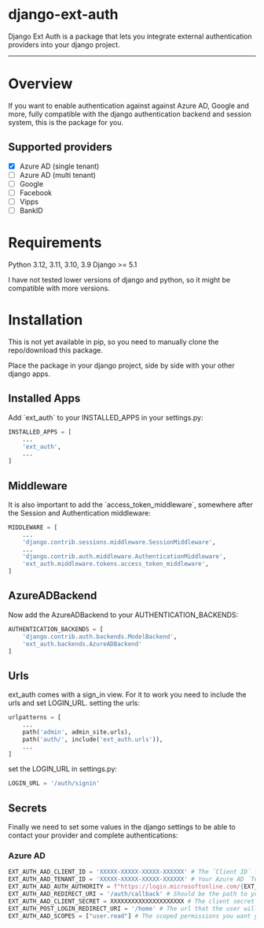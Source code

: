 # django-ext-auth
Django Ext Auth is a package that lets you integrate external authentication providers into your django project.

---
# Overview
If you want to enable authentication against against Azure AD, Google and more, fully compatible with the django authentication backend and session system, this is the package for you.

## Supported providers
- [X] Azure AD (single tenant)
- [ ] Azure AD (multi tenant)
- [ ] Google
- [ ] Facebook
- [ ] Vipps
- [ ] BankID

# Requirements
Python 3.12, 3.11, 3.10, 3.9
Django >= 5.1

I have not tested lower versions of django and python, so it might be compatible with more versions.

# Installation
This is not yet available in pip, so you need to manually clone the repo/download this package.

Place the package in your django project, side by side with your other django apps.

## Installed Apps
Add ´ext_auth´ to your INSTALLED_APPS in your settings.py:
```python
INSTALLED_APPS = [
    ...
    'ext_auth',
    ...
]
```
## Middleware
It is also important to add the ´access_token_middleware´, somewhere after the Session and Authentication middleware:
```python
MIDDLEWARE = [
    ...
    'django.contrib.sessions.middleware.SessionMiddleware',
    ...
    'django.contrib.auth.middleware.AuthenticationMiddleware',
    'ext_auth.middleware.tokens.access_token_middleware',
]
```
## AzureADBackend
Now add the AzureADBackend to your AUTHENTICATION_BACKENDS:
```python
AUTHENTICATION_BACKENDS = [
    'django.contrib.auth.backends.ModelBackend',
    'ext_auth.backends.AzureADBackend'
]
```

## Urls
ext_auth comes with a sign_in view. For it to work you need to include the urls and set LOGIN_URL.
setting the urls:
```python
urlpatterns = [
    ...
    path('admin', admin_site.urls),
    path('auth/', include('ext_auth.urls')),
    ...
]
```

set the LOGIN_URL in settings.py:
```python
LOGIN_URL = '/auth/signin'
```

## Secrets
Finally we need to set some values in the django settings to be able to contact your provider and complete authentications:
### Azure AD
```python
EXT_AUTH_AAD_CLIENT_ID = 'XXXXX-XXXXX-XXXXX-XXXXXX' # The ´Client ID´ for your Azure AD App Registration
EXT_AUTH_AAD_TENANT_ID = 'XXXXX-XXXXX-XXXXX-XXXXXX' # Your Azure AD ´Tenant ID´
EXT_AUTH_AAD_AUTH_AUTHORITY = f"https://login.microsoftonline.com/{EXT_AUTH_AAD_TENANT_ID}" # For single tenant
EXT_AUTH_AAD_REDIRECT_URI = '/auth/callback' # Should be the path to you callback view
EXT_AUTH_AAD_CLIENT_SECRET = XXXXXXXXXXXXXXXXXXXXX # The client secret from your Azure App Registration
EXT_AUTH_POST_LOGIN_REDIRECT_URI = '/home' # The url that the user will be sent back to after auth is finished
EXT_AUTH_AAD_SCOPES = ["user.read"] # The scoped permissions you want your user to have.
```
